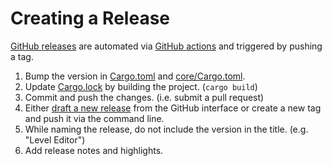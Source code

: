 # Creating a Release

[GitHub releases](https://github.com/fishfight/jumpy/releases) are automated via [GitHub actions](./.github/workflows/release.yml) and triggered by pushing a tag.

1. Bump the version in [Cargo.toml](Cargo.toml) and [core/Cargo.toml](core/Cargo.toml).
2. Update [Cargo.lock](Cargo.lock) by building the project. (`cargo build`)
3. Commit and push the changes. (i.e. submit a pull request)
4. Either [draft a new release](https://github.com/fishfight/jumpy/releases/new) from the GitHub interface or create a new tag and push it via the command line.
5. While naming the release, do not include the version in the title. (e.g. "Level Editor")
6. Add release notes and highlights.
